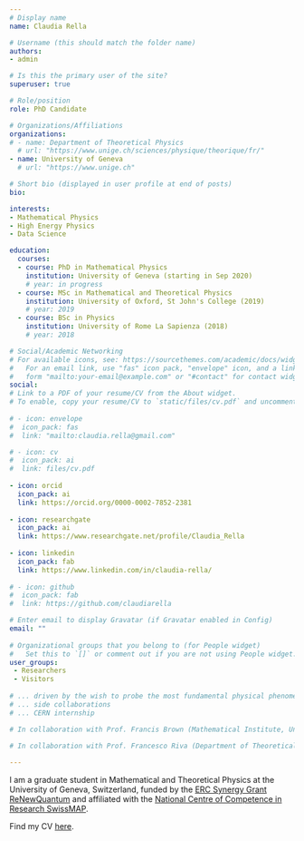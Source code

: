 ```yaml
---
# Display name
name: Claudia Rella

# Username (this should match the folder name)
authors:
- admin

# Is this the primary user of the site?
superuser: true

# Role/position
role: PhD Candidate

# Organizations/Affiliations
organizations:
# - name: Department of Theoretical Physics
  # url: "https://www.unige.ch/sciences/physique/theorique/fr/"
- name: University of Geneva
  # url: "https://www.unige.ch"

# Short bio (displayed in user profile at end of posts)
bio: 

interests:
- Mathematical Physics 
- High Energy Physics
- Data Science

education:
  courses:
  - course: PhD in Mathematical Physics
    institution: University of Geneva (starting in Sep 2020)
    # year: in progress
  - course: MSc in Mathematical and Theoretical Physics
    institution: University of Oxford, St John's College (2019)
    # year: 2019
  - course: BSc in Physics
    institution: University of Rome La Sapienza (2018)
    # year: 2018

# Social/Academic Networking
# For available icons, see: https://sourcethemes.com/academic/docs/widgets/#icons
#   For an email link, use "fas" icon pack, "envelope" icon, and a link in the
#   form "mailto:your-email@example.com" or "#contact" for contact widget.
social:
# Link to a PDF of your resume/CV from the About widget.
# To enable, copy your resume/CV to `static/files/cv.pdf` and uncomment the lines below.  
  
# - icon: envelope
#  icon_pack: fas
#  link: "mailto:claudia.rella@gmail.com"

# - icon: cv
#  icon_pack: ai
#  link: files/cv.pdf
  
- icon: orcid
  icon_pack: ai
  link: https://orcid.org/0000-0002-7852-2381
  
- icon: researchgate
  icon_pack: ai
  link: https://www.researchgate.net/profile/Claudia_Rella
  
- icon: linkedin
  icon_pack: fab
  link: https://www.linkedin.com/in/claudia-rella/
  
# - icon: github
#  icon_pack: fab
#  link: https://github.com/claudiarella

# Enter email to display Gravatar (if Gravatar enabled in Config)
email: ""
  
# Organizational groups that you belong to (for People widget)
#   Set this to `[]` or comment out if you are not using People widget.  
user_groups:
 - Researchers
 - Visitors
 
# ... driven by the wish to probe the most fundamental physical phenomena and their underlying mathematical structures. 
# ... side collaborations
# ... CERN internship

# In collaboration with Prof. Francis Brown (Mathematical Institute, University of Oxford), I am working on a research project in the field of Motivic Amplitudes investigating the motivic Galois coaction and factorisation theorems in the case of Feynman graphs with non-generic kinematics. 

# In collaboration with Prof. Francesco Riva (Department of Theoretical Physics, University of Geneva), I am working on a research project in the area of Effective Field Theory investigating restrictions on Horndeski theories placed by positivity bounds.
 
---
```


I am a graduate student in Mathematical and Theoretical Physics at the University of Geneva, Switzerland, funded by the [ERC Synergy Grant ReNewQuantum][ERC] and affiliated with the [National Centre of Competence in Research SwissMAP][SwissMAP]. 

Find my CV [here][CV].

[CV]: files/cv.pdf
[ERC]: https://renewquantum.eu
[SwissMAP]: https://www.nccr-swissmap.ch
[uni]: https://www.unige.ch
[dep]: https://www.unige.ch/sciences/physique/theorique/fr/
